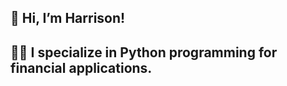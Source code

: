 ## 👋 Hi, I’m Harrison!
## 👨‍💻 I specialize in Python programming for financial applications.

<!---
hschickdevs/hschickdevs is a ✨ special ✨ repository because its `README.md` (this file) appears on your GitHub profile.
You can click the Preview link to take a look at your changes.
--->
